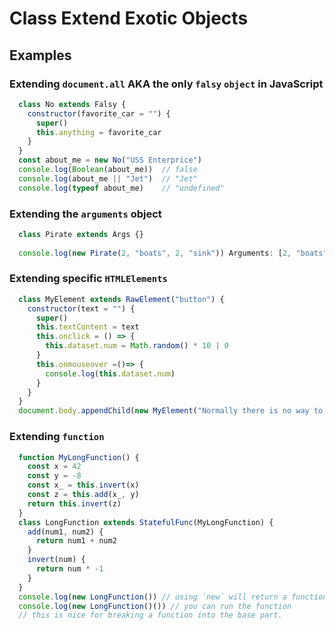 # Class Extend Exotic Objects

## Examples
### Extending `document.all` AKA the only `falsy` `object` in JavaScript
```js
  class No extends Falsy {
    constructor(favorite_car = "") {
      super()
      this.anything = favorite_car
    }
  }
  const about_me = new No("USS Enterprice")
  console.log(Boolean(about_me))  // false
  console.log(about_me || "Jet")  // "Jet"
  console.log(typeof about_me)    // "undefined"
```
### Extending the `arguments` object
```js
  class Pirate extends Args {}
  
  console.log(new Pirate(2, "boats", 2, "sink")) Arguments: [2, "boats", 2, "sink", callee: Function]
```
### Extending specific `HTMLElements`
```js
  class MyElement extends RawElement("button") {
    constructor(text = "") {
      super()
      this.textContent = text
      this.onclick = () => {
        this.dataset.num = Math.random() * 10 | 0
      }
      this.onmouseover =()=> {
        console.log(this.dataset.num)
      }
    }
  }
  document.body.appendChild(new MyElement("Normally there is no way to create elements using `new`"))
```
### Extending `function`
```js
  function MyLongFunction() {
    const x = 42
    const y = -8
    const x_ = this.invert(x)
    const z = this.add(x_, y)
    return this.invert(z)
  }
  class LongFunction extends StatefulFunc(MyLongFunction) {
    add(num1, num2) {
      return num1 + num2
    }
    invert(num) {
      return num * -1
    }
  }
  console.log(new LongFunction()) // using `new` will return a function!
  console.log(new LongFunction()()) // you can run the function
  // this is nice for breaking a function into the base part.
```
